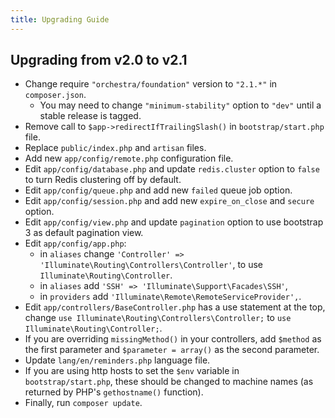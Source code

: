 ```yaml
---
title: Upgrading Guide
---
```


## Upgrading from v2.0 to v2.1

* Change require `"orchestra/foundation"` version to `"2.1.*"` in `composer.json`.
  - You may need to change `"minimum-stability"` option to `"dev"` until a stable release is tagged.
* Remove call to `$app->redirectIfTrailingSlash()` in `bootstrap/start.php` file.
* Replace `public/index.php` and `artisan` files.
* Add new `app/config/remote.php` configuration file.
* Edit `app/config/database.php` and update `redis.cluster` option to `false` to turn Redis clustering off by default.
* Edit `app/config/queue.php` and add new `failed` queue job option.
* Edit `app/config/session.php` and add new `expire_on_close` and `secure` option.
* Edit `app/config/view.php` and update `pagination` option to use bootstrap 3 as default pagination view.
* Edit `app/config/app.php`:
  - in `aliases` change `'Controller' => 'Illuminate\Routing\Controllers\Controller'`, to use `Illuminate\Routing\Controller`.
  - in `aliases` add `'SSH' => 'Illuminate\Support\Facades\SSH'`,
  - in `providers` add `'Illuminate\Remote\RemoteServiceProvider',`.
* Edit `app/controllers/BaseController.php` has a use statement at the top, change `use Illuminate\Routing\Controllers\Controller;` to `use Illuminate\Routing\Controller;`.
* If you are overriding `missingMethod()` in your controllers, add `$method` as the first parameter and `$parameter = array()` as the second parameter.
* Update `lang/en/reminders.php` language file.
* If you are using http hosts to set the `$env` variable in `bootstrap/start.php`, these should be changed to machine names (as returned by PHP's `gethostname()` function).
* Finally, run `composer update`.
